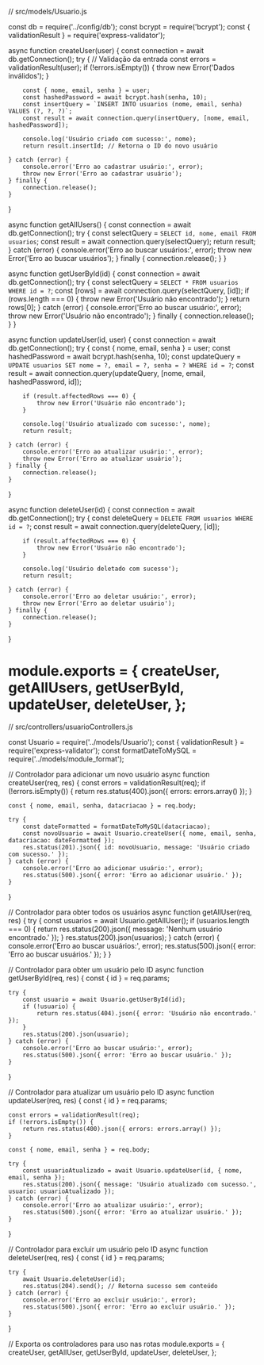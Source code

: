 // src/models/Usuario.js

const db = require('../config/db');
const bcrypt = require('bcrypt');
const { validationResult } = require('express-validator');

async function createUser(user) {
    const connection = await db.getConnection();
    try {
        // Validação da entrada
        const errors = validationResult(user);
        if (!errors.isEmpty()) {
            throw new Error('Dados inválidos');
        }

        const { nome, email, senha } = user;
        const hashedPassword = await bcrypt.hash(senha, 10);
        const insertQuery = `INSERT INTO usuarios (nome, email, senha) VALUES (?, ?, ?)`;
        const result = await connection.query(insertQuery, [nome, email, hashedPassword]);
        
        console.log('Usuário criado com sucesso:', nome);
        return result.insertId; // Retorna o ID do novo usuário

    } catch (error) {
        console.error('Erro ao cadastrar usuário:', error);
        throw new Error('Erro ao cadastrar usuário');
    } finally {
        connection.release();
    }
}

async function getAllUsers() {
    const connection = await db.getConnection();
    try {
        const selectQuery = `SELECT id, nome, email FROM usuarios`;
        const result = await connection.query(selectQuery);
        return result;
    } catch (error) {
        console.error('Erro ao buscar usuários:', error);
        throw new Error('Erro ao buscar usuários');
    } finally {
        connection.release();
    }
}

async function getUserById(id) {
    const connection = await db.getConnection();
    try {
        const selectQuery = `SELECT * FROM usuarios WHERE id = ?`;
        const [rows] = await connection.query(selectQuery, [id]);
        if (rows.length === 0) {
            throw new Error('Usuário não encontrado');
        }
        return rows[0];
    } catch (error) {
        console.error('Erro ao buscar usuário:', error);
        throw new Error('Usuário não encontrado');
    } finally {
        connection.release();
    }
}

async function updateUser(id, user) {
    const connection = await db.getConnection();
    try {
        const { nome, email, senha } = user;
        const hashedPassword = await bcrypt.hash(senha, 10);
        const updateQuery = `UPDATE usuarios SET nome = ?, email = ?, senha = ? WHERE id = ?`;
        const result = await connection.query(updateQuery, [nome, email, hashedPassword, id]);
        
        if (result.affectedRows === 0) {
            throw new Error('Usuário não encontrado');
        }
        
        console.log('Usuário atualizado com sucesso:', nome);
        return result;

    } catch (error) {
        console.error('Erro ao atualizar usuário:', error);
        throw new Error('Erro ao atualizar usuário');
    } finally {
        connection.release();
    }
}

async function deleteUser(id) {
    const connection = await db.getConnection();
    try {
        const deleteQuery = `DELETE FROM usuarios WHERE id = ?`;
        const result = await connection.query(deleteQuery, [id]);
        
        if (result.affectedRows === 0) {
            throw new Error('Usuário não encontrado');
        }

        console.log('Usuário deletado com sucesso');
        return result;

    } catch (error) {
        console.error('Erro ao deletar usuário:', error);
        throw new Error('Erro ao deletar usuário');
    } finally {
        connection.release();
    }
}

module.exports = {
    createUser,
    getAllUsers,
    getUserById,
    updateUser,
    deleteUser,
};
==============================================================================
// src/controllers/usuarioControllers.js

const Usuario = require('../models/Usuario');
const { validationResult } = require('express-validator');
const formatDateToMySQL = require('../models/module_format');

// Controlador para adicionar um novo usuário
async function createUser(req, res) {
    const errors = validationResult(req);
    if (!errors.isEmpty()) {
        return res.status(400).json({ errors: errors.array() });
    }

    const { nome, email, senha, datacriacao } = req.body;

    try {
        const dateFormatted = formatDateToMySQL(datacriacao);
        const novoUsuario = await Usuario.createUser({ nome, email, senha, datacriacao: dateFormatted });
        res.status(201).json({ id: novoUsuario, message: 'Usuário criado com sucesso.' });
    } catch (error) {
        console.error('Erro ao adicionar usuário:', error);
        res.status(500).json({ error: 'Erro ao adicionar usuário.' });
    }
}

// Controlador para obter todos os usuários
async function getAllUser(req, res) {
    try {
        const usuarios = await Usuario.getAllUser();
        if (usuarios.length === 0) {
            return res.status(200).json({ message: 'Nenhum usuário encontrado.' });
        }
        res.status(200).json(usuarios);
    } catch (error) {
        console.error('Erro ao buscar usuários:', error);
        res.status(500).json({ error: 'Erro ao buscar usuários.' });
    }
}

// Controlador para obter um usuário pelo ID
async function getUserById(req, res) {
    const { id } = req.params;

    try {
        const usuario = await Usuario.getUserById(id);
        if (!usuario) {
            return res.status(404).json({ error: 'Usuário não encontrado.' });
        }
        res.status(200).json(usuario);
    } catch (error) {
        console.error('Erro ao buscar usuário:', error);
        res.status(500).json({ error: 'Erro ao buscar usuário.' });
    }
}

// Controlador para atualizar um usuário pelo ID
async function updateUser(req, res) {
    const { id } = req.params;

    const errors = validationResult(req);
    if (!errors.isEmpty()) {
        return res.status(400).json({ errors: errors.array() });
    }

    const { nome, email, senha } = req.body;

    try {
        const usuarioAtualizado = await Usuario.updateUser(id, { nome, email, senha });
        res.status(200).json({ message: 'Usuário atualizado com sucesso.', usuario: usuarioAtualizado });
    } catch (error) {
        console.error('Erro ao atualizar usuário:', error);
        res.status(500).json({ error: 'Erro ao atualizar usuário.' });
    }
}

// Controlador para excluir um usuário pelo ID
async function deleteUser(req, res) {
    const { id } = req.params;

    try {
        await Usuario.deleteUser(id);
        res.status(204).send(); // Retorna sucesso sem conteúdo
    } catch (error) {
        console.error('Erro ao excluir usuário:', error);
        res.status(500).json({ error: 'Erro ao excluir usuário.' });
    }
}

// Exporta os controladores para uso nas rotas
module.exports = {
    createUser,
    getAllUser,
    getUserById,
    updateUser,
    deleteUser,
};

